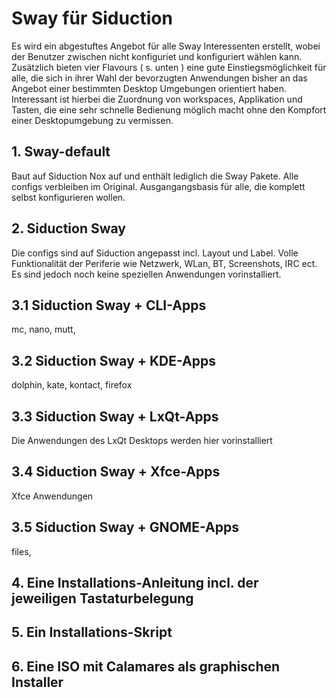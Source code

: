 # Sway für Siduction
Es wird ein abgestuftes Angebot für alle Sway Interessenten erstellt, wobei der Benutzer zwischen nicht konfiguriet und konfiguriert wählen kann.
Zusätzlich bieten vier Flavours ( s. unten ) eine gute Einstiegsmöglichkeit für alle, die sich in ihrer Wahl der bevorzugten Anwendungen bisher an das Angebot einer bestimmten Desktop Umgebungen orientiert haben.
Interessant ist hierbei die Zuordnung von workspaces, Applikation und Tasten, die eine sehr schnelle Bedienung möglich macht ohne den Kompfort einer Desktopumgebung zu vermissen. 
## 1. Sway-default
Baut auf Siduction Nox auf und enthält lediglich die Sway Pakete. Alle configs verbleiben im Original. Ausgangangsbasis für alle, die komplett selbst konfigurieren wollen.
## 2. Siduction Sway
Die configs sind auf Siduction angepasst incl. Layout und Label. Volle Funktionalität der Periferie wie Netzwerk, WLan, BT, Screenshots, IRC ect. Es sind jedoch noch keine speziellen Anwendungen vorinstalliert.
## 3.1 Siduction Sway + CLI-Apps 
mc, nano, mutt,
## 3.2  Siduction Sway + KDE-Apps 
dolphin, kate, kontact, firefox
## 3.3  Siduction Sway + LxQt-Apps
Die Anwendungen des LxQt Desktops werden hier vorinstalliert
## 3.4  Siduction Sway + Xfce-Apps 
Xfce Anwendungen
## 3.5  Siduction Sway + GNOME-Apps
files, 
## 4. Eine Installations-Anleitung incl. der jeweiligen Tastaturbelegung
## 5. Ein Installations-Skript
## 6. Eine ISO mit Calamares als graphischen Installer
